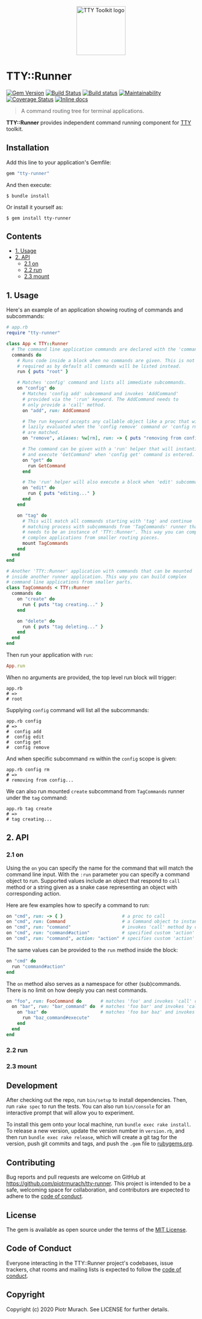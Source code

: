<div align="center">
  <a href="https://ttytoolkit.org"><img width="130" src="https://github.com/piotrmurach/tty/raw/master/images/tty.png" alt="TTY Toolkit logo" /></a>
</div>

# TTY::Runner

[![Gem Version](https://badge.fury.io/rb/tty-runner.svg)][gem]
[![Build Status](https://secure.travis-ci.org/piotrmurach/tty-runner.svg?branch=master)][travis]
[![Build status](https://ci.appveyor.com/api/projects/status/re0e9nyi6gavni77?svg=true)][appveyor]
[![Maintainability](https://api.codeclimate.com/v1/badges/03169126a4ba2d031ece/maintainability)][codeclimate]
[![Coverage Status](https://coveralls.io/repos/github/piotrmurach/tty-runner/badge.svg)][coverage]
[![Inline docs](http://inch-ci.org/github/piotrmurach/tty-runner.svg?branch=master)][inchpages]

[gem]: http://badge.fury.io/rb/tty-runner
[travis]: http://travis-ci.org/piotrmurach/tty-runner
[appveyor]: https://ci.appveyor.com/project/piotrmurach/tty-runner
[codeclimate]: https://codeclimate.com/github/piotrmurach/tty-runner/maintainability
[coverage]: https://coveralls.io/github/piotrmurach/tty-runner
[inchpages]: http://inch-ci.org/github/piotrmurach/tty-runner

> A command routing tree for terminal applications.

**TTY::Runner** provides independent command running component for [TTY](https://github.com/piotrmurach/tty) toolkit.

## Installation

Add this line to your application's Gemfile:

```ruby
gem "tty-runner"
```

And then execute:

    $ bundle install

Or install it yourself as:

    $ gem install tty-runner

## Contents

* [1. Usage](#1-usage)
* [2. API](#2-api)
  * [2.1 on](#21-on)
  * [2.2 run](#22-run)
  * [2.3 mount](#23-mount)

## 1. Usage

Here's an example of an application showing routing of commands and subcommands:

```ruby
# app.rb
require "tty-runner"

class App < TTY::Runner
  # The command line application commands are declared with the 'commands' method.
  commands do
    # Runs code inside a block when no commands are given. This is not
    # required as by default all commands will be listed instead.
    run { puts "root" }

    # Matches 'config' command and lists all immediate subcommands.
    on "config" do
      # Matches 'config add' subcommand and invokes 'AddCommand'
      # provided via the ':run' keyword. The AddCommand needs to
      # only provide a 'call' method.
      on "add", run: AddCommand

      # The run keyword accepts any callable object like a proc that will be
      # lazily evaluated when the 'config remove' command or 'config rm' alias
      # are matched.
      on "remove", aliases: %w[rm], run: -> { puts "removing from config..." }

      # The command can be given with a 'run' helper that will instantiate
      # and execute 'GetCommand' when 'config get' command is entered.
      on "get" do
        run GetCommand
      end

      # The 'run' helper will also execute a block when 'edit' subcommand matches.
      on "edit" do
        run { puts "editing..." }
      end
    end

    on "tag" do
      # This will match all commands starting with 'tag' and continue
      # matching process with subcommands from 'TagCommands' runner that
      # needs to be an instance of 'TTY::Runner'. This way you can compose
      # complex applications from smaller routing pieces.
      mount TagCommands
    end
  end
end

# Another 'TTY::Runner' application with commands that can be mounted
# inside another runner application. This way you can build complex
# command line applications from smaller parts.
class TagCommands < TTY::Runner
  commands do
    on "create" do
      run { puts "tag creating..." }
    end

    on "delete" do
      run { puts "tag deleting..." }
    end
  end
end
```

Then run your application with `run`:

```ruby
App.run
```

When no arguments are provided, the top level run block will trigger:

```
app.rb
# =>
# root
```

Supplying `config` command will list all the subcommands:

```
app.rb config
# =>
#  config add
#  config edit
#  config get
#  config remove
```

And when specific subcommand `rm` within the `config` scope is given:

```
app.rb config rm
# =>
# removing from config...
```

We can also run mounted `create` subcommand from `TagCommands` runner under the `tag` command:

```
app.rb tag create
# =>
# tag creating...
```

## 2. API

### 2.1 on

Using the `on` you can specify the name for the command that will match the command line input. With the `:run` parameter you can specify a command object to run. Supported values include an object that respond to `call` method or a string given as a snake case representing an object with corresponding action.

Here are few examples how to specify a command to run:

```ruby
on "cmd", run: -> { }                      # a proc to call
on "cmd", run: Command                     # a Command object to instantiate and call
on "cmd", run: "command"                   # invokes 'call' method by default
on "cmd", run: "command#action"            # specified custom 'action' method
on "cmd", run: "command", action: "action" # specifies custom 'action'
```

The same values can be provided to the `run` method inside the block:

```ruby
on "cmd" do
  run "command#action"
end
```

The `on` method also serves as a namespace for other (sub)commands. There is no limit on how deeply you can nest commands.

```ruby
on "foo", run: FooCommand do       # matches 'foo' and invokes 'call' on FooCommand instance
  on "bar", run: "bar_command" do  # matches 'foo bar' and invokes 'call' on BarCommand instance
    on "baz" do                    # matches 'foo bar baz' and invokes 'execute' on BazCommand instance
      run "baz_command#execute"
    end
  end
end
```

### 2.2 run

### 2.3 mount

## Development

After checking out the repo, run `bin/setup` to install dependencies. Then, run `rake spec` to run the tests. You can also run `bin/console` for an interactive prompt that will allow you to experiment.

To install this gem onto your local machine, run `bundle exec rake install`. To release a new version, update the version number in `version.rb`, and then run `bundle exec rake release`, which will create a git tag for the version, push git commits and tags, and push the `.gem` file to [rubygems.org](https://rubygems.org).

## Contributing

Bug reports and pull requests are welcome on GitHub at https://github.com/piotrmurach/tty-runner. This project is intended to be a safe, welcoming space for collaboration, and contributors are expected to adhere to the [code of conduct](https://github.com/piotrmurach/tty-runner/blob/master/CODE_OF_CONDUCT.md).


## License

The gem is available as open source under the terms of the [MIT License](https://opensource.org/licenses/MIT).

## Code of Conduct

Everyone interacting in the TTY::Runner project's codebases, issue trackers, chat rooms and mailing lists is expected to follow the [code of conduct](https://github.com/piotrmurach/tty-runner/blob/master/CODE_OF_CONDUCT.md).

## Copyright

Copyright (c) 2020 Piotr Murach. See LICENSE for further details.
